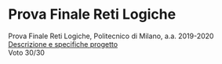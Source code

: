 # Prova Finale Reti Logiche
Prova Finale Reti Logiche, Politecnico di Milano, a.a. 2019-2020<br/>
[Descrizione e specifiche progetto](https://github.com/antonio-ercolani/Reti_Logiche_Project_2020/blob/main/Regole%20progetto.pdf)<br/>
Voto 30/30
